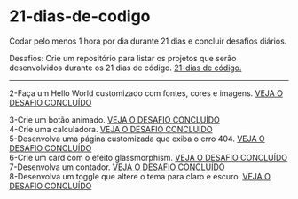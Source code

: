 # 21-dias-de-codigo
Codar pelo menos 1 hora por dia durante 21 dias e concluir desafios diários.


Desafios:
Crie um repositório para listar os projetos que serão desenvolvidos durante os 21 dias de código.   <a href='https://github.com/LazaroAssis/21-dias-de-codigo'> 21-dias de código.</a>
<hr>
2-Faça um Hello World customizado com fontes, cores e imagens.  <a href='https://lazaroassis.github.io/21-dias-de-codigo/Desafio-2/Hello-World/' target='_blank'>VEJA O DESAFIO CONCLUÍDO</a>

3-Crie um botão animado. <a href='https://lazaroassis.github.io/21-dias-de-codigo/Desafio-3/bot%C3%A3o-animado/' target='_blank'>VEJA O DESAFIO CONCLUÍDO</a><br>
4-Crie uma calculadora. <a href='https://lazaroassis.github.io/21-dias-de-codigo/Desafio-4/Calculadora' target='_blank'>VEJA O DESAFIO CONCLUÍDO</a><br>
5-Desenvolva uma página customizada que exiba o erro 404. <a href='https://lazaroassis.github.io/21-dias-de-codigo/Desafio-5/404/' target='_blank'>VEJA O DESAFIO CONCLUÍDO</a><br>
6-Crie um card com o efeito glassmorphism. <a href='https://lazaroassis.github.io/21-dias-de-codigo/Desafio-6/Glassmorphism' target='_blank'>VEJA O DESAFIO CONCLUÍDO</a><br>
7-Desenvolva um contador. <a href='https://lazaroassis.github.io/21-dias-de-codigo/Desafio-7/contador' target='_blank'>VEJA O DESAFIO CONCLUÍDO</a><br>
8-Desenvolva um toggle que altere o tema para claro e escuro. <a href='https://lazaroassis.github.io/21-dias-de-codigo/Desafio-8/darkMode' target='_blank'>VEJA O DESAFIO CONCLUÍDO</a><br>
